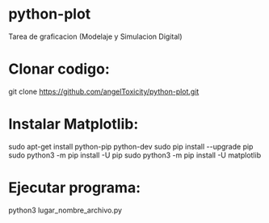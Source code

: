 # python-plot
Tarea de graficacion (Modelaje y Simulacion Digital)

# Clonar codigo:

git clone https://github.com/angelToxicity/python-plot.git

# Instalar Matplotlib:

sudo apt-get install python-pip python-dev
sudo pip install --upgrade pip
sudo python3 -m pip install -U pip
sudo python3 -m pip install -U matplotlib

# Ejecutar programa:

python3 lugar_nombre_archivo.py
